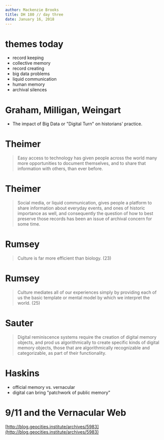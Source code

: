 ```yaml
---
author: Mackenzie Brooks
title: DH 180 // day three
date: January 16, 2018
---
```


# themes today
* record keeping
* collective memory
* record creating
* big data problems
* liquid communication
* human memory
* archival silences

# Graham, Milligan, Weingart
* The impact of Big Data or "Digital Turn" on historians' practice. 

# Theimer
> Easy access to technology has given people across the world many more opportunities to document themselves, and to share that information with others, than ever before.

# Theimer
> Social media, or liquid communication, gives people a platform to share information about everyday events, and ones of historic importance as well, and consequently the question of how to best preserve those records has been an issue of archival concern for some time. 

# Rumsey
> Culture is far more efficient than biology. (23)

# Rumsey
> Culture mediates all of our experiences simply by providing each of us the basic template or mental model by which we interpret the world. (25)

# Sauter
> Digital reminiscence systems require the creation of digital memory objects, and prod us algorithmically to create specific kinds of digital memory objects, those that are algorithmically recognizable and categorizable, as part of their functionality.

# Haskins
* official memory vs. vernacular 
* digital can bring "patchwork of public memory"


# 9/11 and the Vernacular Web
[http://blog.geocities.institute/archives/5983](http://blog.geocities.institute/archives/5983)